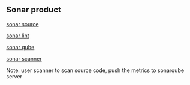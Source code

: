 ## Sonar product

[sonar source](https://www.sonarsource.com/)

[sonar lint](https://docs.sonarsource.com/sonarlint/intellij/)

[sonar qube](https://docs.sonarsource.com/sonarqube/latest/)

[sonar scanner](https://docs.sonarsource.com/sonarqube/latest/analyzing-source-code/scanners/general-requirements/)

Note: user scanner to scan source code, push the metrics to sonarqube server

